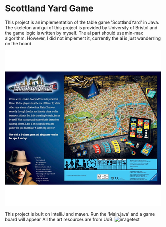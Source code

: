 # Scottland Yard Game

This project is an implementation of the table game 'ScottlandYard' in Java. The skeleton and gui of this project is provided by University of Bristol and the game logic is written by myself. The ai part should use min-max algorithm. However, I did not implement it, currently the ai is just wanderring on the board.

![imagetext](https://github.com/Meikong-Cui/ScottlandYardGame/blob/main/image/scott.jpg)

This project is built on IntelliJ and maven. Run the 'Main.java' and a game board will appear. All the art resources are from UoB.
![imagetext](https://github.com/Meikong-Cui/ScottlandYardGame/blob/main/cw-model/src/main/resources/map_large_waifu2x_2x.jpg)
